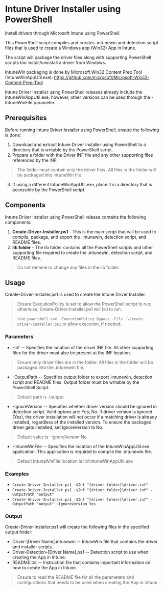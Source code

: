 # Intune Driver Installer using PowerShell
Install drivers through Microsoft Intune using PowerShell.

This PowerShell script compiles and creates .intunewin and detection script files that is used to create a Windows app (Win32) App in Intune.

The script will package the driver files along with supporting PowerShell scripts too install/uninstall a driver from Windows.

IntuneWin packaging is done by Microsoft Win32 Content Prep Tool (IntuneWinAppUtil.exe):
https://github.com/microsoft/Microsoft-Win32-Content-Prep-Tool

Intune Driver Installer using PowerShell releases already include the IntuneWinAppUtil.exe; however, other versions can be used through the -IntuneWinFile parameter.

## Prerequisites
Before running Intune Driver Installer using PowerShell, ensure the following is done:
1. Download and extract Intune Driver Installer using PowerShell to a directory that is writable by the PowerShell script.
2. Prepare a folder with the Driver INF file and any other supporting files referenced by the INF.
> The folder must contain only the driver files. All files in the folder will be packaged into IntuneWin file.
3. If using a different IntuneWinAppUtil.exe, place it in a directory that is accessible by the PowerShell script.

## Components
Intune Driver Installer using PowerShell release contains the following components:
1. **Create-Driver-Installer.ps1** - This is the main script that will be used to compile, package, and export the .intunewin, detection script, and README files.
2. **lib folder** - The lib folder contains all the PowerShell scripts and other supporting file required to create the .intunewin, detection script, and README files.
> Do not rename or change any files in the lib folder.

## Usage
Create-Driver-Installer.ps1 is used to create the Intune Driver Installer.
> Ensure ExecutionPolicy is set to allow the PowerShell script to run; otherwise, Create-Driver-Installer.ps1 will fail to run.
> 
> Use `powershell.exe -ExecutionPolicy Bypass -File .\Create-Driver-Installer.ps1` to allow execution, if needed.

### Parameters

- -Inf -- Specifies the location of the driver INF file. All other supporting files for the driver must also be present at the INF location.
> Ensure only driver files are in the folder. All files in the folder will be packaged into the .intunewin file.
- -OutputPath -- Specifies output folder to export .intunewin, detection script and README files. Output folder must be writable by the PowerShell Script.
> Default path is .\output
- -IgnoreVersion -- Specifies whether driver version should be ignored in detection script. Valid optons are: Yes, No. 
If driver version is ignored (Yes), the driver installation will not occur if a matching driver is already installed, 
regardless of the installed version. To ensure the packaged driver gets installed, set IgnoreVersion to No.
> Default value is -IgnoreVersion No
- -IntuneWinFile -- Specifies the location of the IntuneWinAppUtil.exe application. This application is required to compile the .intunewin file. 
> Default IntuneWinFile location is lib\IntuneWinAppUtil.exe

### Examples
- `Create-Driver-Installer.ps1 -$Inf "[driver folder]\driver.inf"`
- `Create-Driver-Installer.ps1 -$Inf "[driver folder]\driver.inf" -OutputPath "output"`
- `Create-Driver-Installer.ps1 -$Inf "[driver folder]\driver.inf" -OutputPath "output" -IgnoreVersion Yes`

### Output
Create-Driver-Installer.ps1 will create the following files in the specified output folder:
- Driver-[Driver Name].intunewin -- IntuneWin file that contains the driver and installer scripts.
- Driver-Detection-[Driver Name].ps1 -- Detection script to use when creating the App in Intune.
- README.txt -- Instruction file that contains important information on how to create the App in Intune.
> Ensure to read the README file for all the parameters and configurations that needs to be used when creating the App in Intune.
